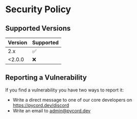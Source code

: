 # Security Policy

## Supported Versions

| Version | Supported          |
| ------- | ------------------ |
| 2.x     | :white_check_mark: |
| <2.0.0  | :x:                |

## Reporting a Vulnerability

If you find a vulnerability you have two ways to report it:

- Write a direct message to one of our core developers on https://pycord.dev/discord
- Write an email to admin@pycord.dev
